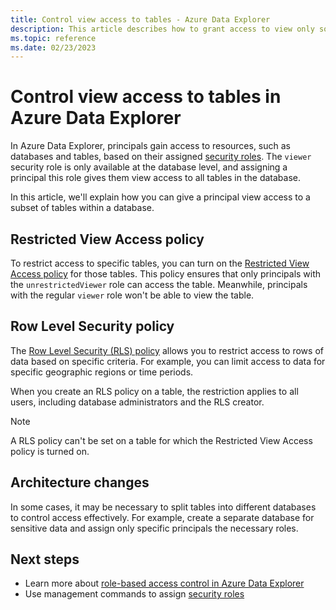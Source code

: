 ```yaml
---
title: Control view access to tables - Azure Data Explorer
description: This article describes how to grant access to view only some tables in a database in Azure Data Explorer.
ms.topic: reference
ms.date: 02/23/2023
---
```


# Control view access to tables in Azure Data Explorer

In Azure Data Explorer, principals gain access to resources, such as databases and tables, based on their assigned [security roles](security-roles.md#security-roles). The `viewer` security role is only available at the database level, and assigning a principal this role gives them view access to all tables in the database.

In this article, we'll explain how you can give a principal view access to a subset of tables within a database.

## Restricted View Access policy

To restrict access to specific tables, you can turn on the [Restricted View Access policy](restrictedviewaccesspolicy.md) for those tables. This policy ensures that only principals with the `unrestrictedViewer` role can access the table. Meanwhile, principals with the regular `viewer` role won't be able to view the table.

## Row Level Security policy

The [Row Level Security (RLS) policy](rowlevelsecuritypolicy.md) allows you to restrict access to rows of data based on specific criteria. For example, you can limit access to data for specific geographic regions or time periods.

When you create an RLS policy on a table, the restriction applies to all users, including database administrators and the RLS creator.

> [!NOTE]
> A RLS policy can't be set on a table for which the Restricted View Access policy is turned on.

## Architecture changes

In some cases, it may be necessary to split tables into different databases to control access effectively. For example, create a separate database for sensitive data and assign only specific principals the necessary roles.

## Next steps

* Learn more about [role-based access control in Azure Data Explorer](access-control/role-based-access-control.md)
* Use management commands to assign [security roles](security-roles.md)
